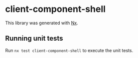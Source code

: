 # client-component-shell

This library was generated with [Nx](https://nx.dev).

## Running unit tests

Run `nx test client-component-shell` to execute the unit tests.
